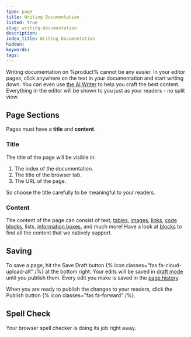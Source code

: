 ```yaml
---
type: page
title: Writing Documentation
listed: true
slug: writing-documentation
description: 
index_title: Writing Documentation
hidden: 
keywords: 
tags: 
---
```


Writing documentation on %product% cannot be any easier. In your editor pages, click anywhere on the text in your documentation and start writing down. You can even use [the AI Writer](/support-center/ai-writer) to help you craft the best content. Everything in the editor will be shown to you just as your readers - no split view.

## Page Sections

Pages must have a **title** and **content**.

### Title

The title of the page will be visible in:

1. The index of the documentation.
2. The title of the browser tab.
3. The URL of the page.

So choose the title carefully to be meaningful to your readers.

### Content

The content of the page can consist of text, [tables](/support-center/tables), [images](/support-center/images), [links](/support-center/page-linking), [code blocks](/support-center/code-blocks), lists, [information boxes](/support-center/callouts), and much more! Have a look at [blocks](/support-center/blocks) to find all the content that we natively support.

## Saving

To save a page, hit the Save Draft button {% icon classes="fas fa-cloud-upload-alt" /%} at the bottom right. Your edits will be saved in [draft mode](/support-center/draft-mode) until you publish them. Every edit you make is saved in the [page history](/support-center/page-history).

When you are ready to publish the changes to your readers, click the Publish button {% icon classes="fas fa-forward" /%}.

## Spell Check

Your browser spell checker is doing its job right away.